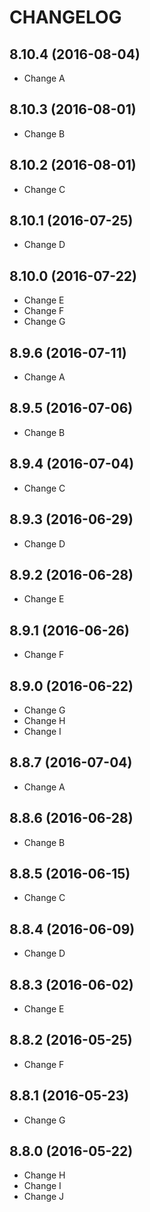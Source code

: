 # CHANGELOG

## 8.10.4 (2016-08-04)

- Change A

## 8.10.3 (2016-08-01)

- Change B

## 8.10.2 (2016-08-01)

- Change C

## 8.10.1 (2016-07-25)

- Change D

## 8.10.0 (2016-07-22)

- Change E
- Change F
- Change G

## 8.9.6 (2016-07-11)

- Change A

## 8.9.5 (2016-07-06)

- Change B

## 8.9.4 (2016-07-04)

- Change C

## 8.9.3 (2016-06-29)

- Change D

## 8.9.2 (2016-06-28)

- Change E

## 8.9.1 (2016-06-26)

- Change F

## 8.9.0 (2016-06-22)

- Change G
- Change H
- Change I

## 8.8.7 (2016-07-04)

- Change A

## 8.8.6 (2016-06-28)

- Change B

## 8.8.5 (2016-06-15)

- Change C

## 8.8.4 (2016-06-09)

- Change D

## 8.8.3 (2016-06-02)

- Change E

## 8.8.2 (2016-05-25)

- Change F

## 8.8.1 (2016-05-23)

- Change G

## 8.8.0 (2016-05-22)

- Change H
- Change I
- Change J
